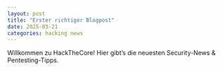 ```yaml
---
layout: post
title: "Erster richtiger Blogpost"
date: 2025-03-21
categories: hacking news
---
```


Willkommen zu HackTheCore! Hier gibt’s die neuesten Security-News & Pentesting-Tipps.
